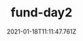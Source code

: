 ---
title:  fund-day2
heading:
date: 2021-01-18T11:11:47.761Z
categories: ["life"]
tags: 
draft: true
description: 
---